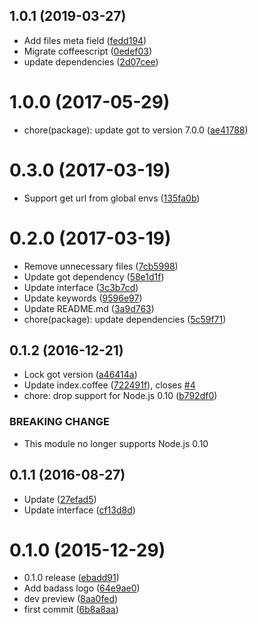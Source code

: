 <a name="1.0.1"></a>
## 1.0.1 (2019-03-27)

* Add files meta field ([fedd194](https://github.com/bumped/bumped-http/commit/fedd194))
* Migrate coffeescript ([0edef03](https://github.com/bumped/bumped-http/commit/0edef03))
* update dependencies ([2d07cee](https://github.com/bumped/bumped-http/commit/2d07cee))



<a name="1.0.0"></a>
# 1.0.0 (2017-05-29)

* chore(package): update got to version 7.0.0 ([ae41788](https://github.com/bumped/bumped-http/commit/ae41788))



<a name="0.3.0"></a>
# 0.3.0 (2017-03-19)

* Support get url from global envs ([135fa0b](https://github.com/bumped/bumped-http/commit/135fa0b))



<a name="0.2.0"></a>
# 0.2.0 (2017-03-19)

* Remove unnecessary files ([7cb5998](https://github.com/bumped/bumped-http/commit/7cb5998))
* Update got dependency ([58e1d1f](https://github.com/bumped/bumped-http/commit/58e1d1f))
* Update interface ([3c3b7cd](https://github.com/bumped/bumped-http/commit/3c3b7cd))
* Update keywords ([9596e97](https://github.com/bumped/bumped-http/commit/9596e97))
* Update README.md ([3a9d763](https://github.com/bumped/bumped-http/commit/3a9d763))
* chore(package): update dependencies ([5c59f71](https://github.com/bumped/bumped-http/commit/5c59f71))



<a name="0.1.2"></a>
## 0.1.2 (2016-12-21)

* Lock got version ([a46414a](https://github.com/bumped/bumped-http/commit/a46414a))
* Update index.coffee ([722491f](https://github.com/bumped/bumped-http/commit/722491f)), closes [#4](https://github.com/bumped/bumped-http/issues/4)
* chore: drop support for Node.js 0.10 ([b792df0](https://github.com/bumped/bumped-http/commit/b792df0))


### BREAKING CHANGE

* This module no longer supports Node.js 0.10


<a name="0.1.1"></a>
## 0.1.1 (2016-08-27)

* Update ([27efad5](https://github.com/bumped/bumped-http/commit/27efad5))
* Update interface ([cf13d8d](https://github.com/bumped/bumped-http/commit/cf13d8d))



<a name="0.1.0"></a>
# 0.1.0 (2015-12-29)

* 0.1.0 release ([ebadd91](https://github.com/bumped/bumped-http/commit/ebadd91))
* Add badass logo ([64e9ae0](https://github.com/bumped/bumped-http/commit/64e9ae0))
* dev preview ([8aa0fed](https://github.com/bumped/bumped-http/commit/8aa0fed))
* first commit ([6b8a8aa](https://github.com/bumped/bumped-http/commit/6b8a8aa))



